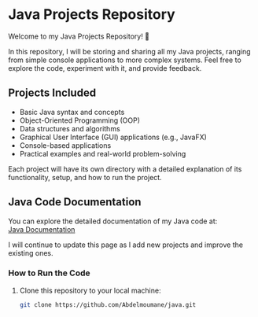 # Java Projects Repository

Welcome to my Java Projects Repository! 🎉

In this repository, I will be storing and sharing all my Java projects, ranging from simple console applications to more complex systems. Feel free to explore the code, experiment with it, and provide feedback.

## Projects Included

- Basic Java syntax and concepts
- Object-Oriented Programming (OOP)
- Data structures and algorithms
- Graphical User Interface (GUI) applications (e.g., JavaFX)
- Console-based applications
- Practical examples and real-world problem-solving

Each project will have its own directory with a detailed explanation of its functionality, setup, and how to run the project.

## Java Code Documentation

You can explore the detailed documentation of my Java code at:  
[Java Documentation](https://Abdelmoumane.github.io/java/)

I will continue to update this page as I add new projects and improve the existing ones.

### How to Run the Code

1. Clone this repository to your local machine:
   ```bash
   git clone https://github.com/Abdelmoumane/java.git
